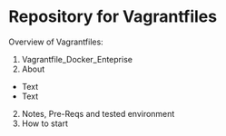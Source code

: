 # Repository for Vagrantfiles

Overview of Vagrantfiles:

1. Vagrantfile_Docker_Enteprise
  1. About
   * Text
   * Text
  2. Notes, Pre-Reqs and tested environment
  3. How to start
